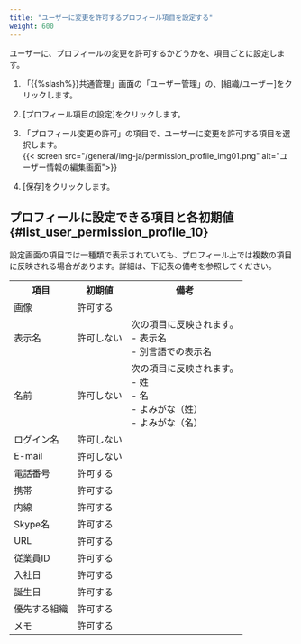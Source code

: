 ```yaml
---
title: "ユーザーに変更を許可するプロフィール項目を設定する"
weight: 600
---
```


ユーザーに、プロフィールの変更を許可するかどうかを、項目ごとに設定します。

1. 「{{%slash%}}共通管理」画面の「ユーザー管理」の、[組織/ユーザー]をクリックします。  

1. [プロフィール項目の設定]をクリックします。  

1. 「プロフィール変更の許可」の項目で、ユーザーに変更を許可する項目を選択します。  
  {{< screen src="/general/img-ja/permission_profile_img01.png" alt="ユーザー情報の編集画面">}}

1. [保存]をクリックします。  

## プロフィールに設定できる項目と各初期値 {#list_user_permission_profile_10}

設定画面の項目では一種類で表示されていても、プロフィール上では複数の項目に反映される場合があります。詳細は、下記表の備考を参照してください。  

<table>
  <tbody>
  <tr>
  <th>項目</th>
  <th>初期値</th>
  <th>備考</th>
  </tr>
  <tr>
  <td>画像</td>
  <td>許可する</td>
  <td></td>
  </tr>
  <tr>
  <td>表示名</td>
  <td>許可しない</td>
  <td>次の項目に反映されます。<br>
    - 表示名<br>
    - 別言語での表示名</td>
  </tr>
  <tr>
  <td>名前</td>
  <td>許可しない</td>
  <td>次の項目に反映されます。<br>
    - 姓<br>
    - 名<br>
    - よみがな（姓）<br>
    - よみがな（名）</td>
  </tr>
  <tr>
  <td>ログイン名</td>
  <td>許可しない</td>
  <td></td>
  </tr>
  <tr>
  <td>E-mail</td>
  <td>許可しない</td>
  <td></td>
  </tr>
  <tr>
  <td>電話番号</td>
  <td>許可する</td>
  <td></td>
  </tr>
  <tr>
  <td>携帯</td>
  <td>許可する</td>
  <td></td>
  </tr>
  <tr>
  <td>内線</td>
  <td>許可する</td>
  <td></td>
  </tr>
  <tr>
  <td>Skype名</td>
  <td>許可する</td>
  <td></td>
  </tr>
  <tr>
  <td>URL</td>
  <td>許可する</td>
  <td></td>
  </tr>
  <tr>
  <td>従業員ID</td>
  <td>許可する</td>
  <td></td>
  </tr>
  <tr>
  <td>入社日</td>
  <td>許可する</td>
  <td></td>
  </tr>
  <tr>
  <td>誕生日</td>
  <td>許可する</td>
  <td></td>
  </tr>
  <tr>
  <td>優先する組織</td>
  <td>許可する</td>
  <td></td>
  </tr>
  <tr>
  <td>メモ</td>
  <td>許可する</td>
  <td></td>
  </tr>
  </tbody>
</table>
